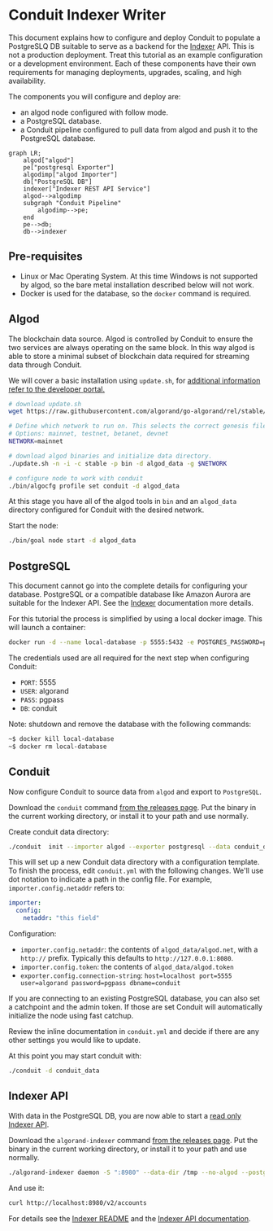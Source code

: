 # Conduit Indexer Writer

This document explains how to configure and deploy Conduit to populate a
PostgreSLQ DB suitable to serve as a backend for the [Indexer](indexer-readme) API.  This is
not a production deployment. Treat this tutorial as an example configuration
or a development environment. Each of these components have their own
requirements for managing deployments, upgrades, scaling, and high
availability.

The components you will configure and deploy are:
* an algod node configured with follow mode.
* a PostgreSQL database.
* a Conduit pipeline configured to pull data from algod and push it to the PostgreSQL database.

```mermaid
graph LR;
    algod["algod"]
    pe["postgresql Exporter"]
    algodimp["algod Importer"]
    db["PostgreSQL DB"]
    indexer["Indexer REST API Service"]
    algod-->algodimp
    subgraph "Conduit Pipeline"
        algodimp-->pe;
    end
    pe-->db;
    db-->indexer
```

## Pre-requisites

* Linux or Mac Operating System. At this time Windows is not supported by algod, so the bare metal installation described below will not work.
* Docker is used for the database, so the `docker` command is required.

## Algod

The blockchain data source. Algod is controlled by Conduit to ensure the two
services are always operating on the same block. In this way algod is able to
store a minimal subset of blockchain data required for streaming data through
Conduit.

We will cover a basic installation using `update.sh`, for [additional
information refer to the developer portal.](node-install-doc)

```bash
# download update.sh
wget https://raw.githubusercontent.com/algorand/go-algorand/rel/stable/cmd/updater/update.sh

# Define which network to run on. This selects the correct genesis file.
# Options: mainnet, testnet, betanet, devnet
NETWORK=mainnet

# download algod binaries and initialize data directory.
./update.sh -n -i -c stable -p bin -d algod_data -g $NETWORK

# configure node to work with conduit
./bin/algocfg profile set conduit -d algod_data
```

At this stage you have all of the algod tools in `bin` and an `algod_data`
directory configured for Conduit with the desired network.

Start the node:
```bash
./bin/goal node start -d algod_data
```

## PostgreSQL

This document cannot go into the complete details for configuring your
database. PostgreSQL or a compatible database like Amazon Aurora are suitable
for the Indexer API. See the [Indexer](indexer-readme) documentation more details.

For this tutorial the process is simplified by using a local docker image. This will
launch a container:
```bash
docker run -d --name local-database -p 5555:5432 -e POSTGRES_PASSWORD=pgpass -e POSTGRES_USER=algorand -e POSTGRES_DB=conduit postgres
```

The credentials used are all required for the next step when configuring
Conduit:
* `PORT`: 5555
* `USER`: algorand
* `PASS`: pgpass
* `DB`: conduit

Note: shutdown and remove the database with the following commands:
```bash
~$ docker kill local-database
~$ docker rm local-database
```

## Conduit

Now configure Conduit to source data from `algod` and export to `PostgreSQL`.

Download the `conduit` command [from the releases page](conduit-release). Put
the binary in the current working directory, or install it to your path and use
normally.

Create conduit data directory:
```bash
./conduit  init --importer algod --exporter postgresql --data conduit_data
```

This will set up a new Conduit data directory with a configuration template.
To finish the process, edit `conduit.yml` with the following changes. We'll
use dot notation to indicate a path in the config file. For example,
`importer.config.netaddr` refers to:
```yaml
importer:
  config:
    netaddr: "this field"
```

Configuration:
* `importer.config.netaddr`: the contents of `algod_data/algod.net`, with a `http://` prefix. Typically this defaults to `http://127.0.0.1:8080`.
* `importer.config.token`: the contents of `algod_data/algod.token`
* `exporter.config.connection-string`: `host=localhost port=5555 user=algorand password=pgpass dbname=conduit`

If you are connecting to an existing PostgreSQL database, you can also set a
catchpoint and the admin token. If those are set Conduit will automatically
initialize the node using fast catchup.

Review the inline documentation in `conduit.yml` and decide if there are any
other settings you would like to update.

At this point you may start conduit with:
```bash
./conduit -d conduit_data
```

## Indexer API

With data in the PostgreSQL DB, you are now able to start a [read only Indexer API](indexer-read-only).

Download the `algorand-indexer` command [from the releases page](indexer-release). Put
the binary in the current working directory, or install it to your path and use
normally.

```bash
./algorand-indexer daemon -S ":8980" --data-dir /tmp --no-algod --postgres "host=localhost port=5555 user=algorand password=pgpass dbname=conduit"
```

And use it:
```bash
curl http://localhost:8980/v2/accounts
```

For details see the [Indexer README](indexer-readme) and the [Indexer API documentation](indexer-rest-api).

[node-install-doc]: https://developer.algorand.org/docs/run-a-node/setup/install/
[conduit-release]: https://github.com/algorand/conduit/releases
[indexer-readme]: https://github.com/algorand/indexer/#readme
[indexer-read-only]: https://github.com/algorand/indexer#read-only
[indexer-release]: https://github.com/algorand/indexer/releases
[indexer-rest-api]: https://developer.algorand.org/docs/rest-apis/indexer/
